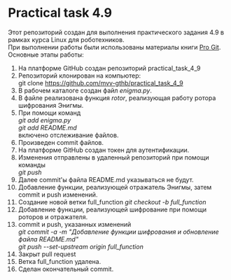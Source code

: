 # Practical task 4.9
Этот репозиторий создан для выполнения практического задания 4.9 в рамках курса Linux для роботехников.  
При выполнении работы были использованы материалы книги [Pro Git](https://git-scm.com/book/ru/v2).  
Основные этапы работы:  
1. На платформе GitHub создан репозиторий practical_task_4_9
2. Репозиторий клонирован на компьютер:  
 git clone https://github.com/mvv-gthb/practical_task_4_9
3. В рабочем каталоге создан файл _enigma.py_.
4. В файле реализована функция _rotor_, реализующая работу ротора шифрования Энигмы.
5. При помощи команд  
 _git add enigma.py_  
 _git add README.md_  
 включено отслеживание файлов.
6. Произведен commit файлов.
7. На платформе GitHub создан токен для аутентификации.
8. Изменения отправлены в удаленный репозиторий при помощи команды  
 _git push_
9. Далее commit'ы файла README.md указываться не будут.
10. Добавление функции, реализующей отражатель Энигмы, затем commit и push изменений.
11. Создание новой ветки full_function
 _git checkout -b full_function_
12. Добавление функции, реализующей шифрование при помощи роторов и отражателя.
13. commit и push, указанных изменений  
 _git commit -a -m "Добавление функции шифрования и обновление файла README.md"_  
 _git push --set-upstream origin full_function_  
14. Закрыт pull request
15. Ветка full_function удалена.
16. Сделан окончательный commit.
